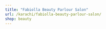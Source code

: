 ```yaml
---
title: "Fabiolla Beauty Parlour Salon"
url: /karachi/fabiolla-beauty-parlour-salon/
shop: beauty
---
```

